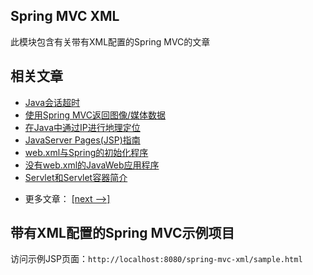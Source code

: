## Spring MVC XML

此模块包含有关带有XML配置的Spring MVC的文章

## 相关文章

+ [Java会话超时](http://tu-yucheng.github.io/springweb/2023/05/19/servlet-session-timeout.html)
+ [使用Spring MVC返回图像/媒体数据](http://tu-yucheng.github.io/springweb/2023/05/19/spring-mvc-image-media-data.html)
+ [在Java中通过IP进行地理定位](http://tu-yucheng.github.io/springweb/2023/05/19/geolocation-by-ip-with-maxmind.html)
+ [JavaServer Pages(JSP)指南](http://tu-yucheng.github.io/springweb/2023/05/19/jsp.html)
+ [web.xml与Spring的初始化程序](http://tu-yucheng.github.io/springweb/2023/05/19/spring-xml-vs-java-config.html)
+ [没有web.xml的JavaWeb应用程序](http://tu-yucheng.github.io/springweb/2023/05/19/java-web-app-without-web-xml.html)
+ [Servlet和Servlet容器简介](http://tu-yucheng.github.io/springweb/2023/05/19/java-servlets-containers-intro.html)

- 更多文章： [[next -->]](../spring-mvc-xml-2/README.md)

## 带有XML配置的Spring MVC示例项目

访问示例JSP页面：`http://localhost:8080/spring-mvc-xml/sample.html`